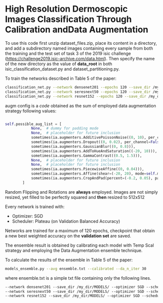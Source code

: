 # High Resolution Dermoscopic Images Classification Through Calibration andData Augmentation

To use this code first unzip dataset_files.zip, place its content in a directory,
and add a subdirectory named images containing every sample from both the training 
and the test set of task 3 of the 2019 isic challenge (https://challenge2019.isic-archive.com/data.html).
Then specify the name of the new directory as the value of **data_root** in both 
isic_classification_dataset.py and dataset_partitioning.py.

To train the networks described in Table 5 of the paper:

``` bash
classification_net.py --network densenet201 --epochs 120 --save_dir /my_dir/MODELS/ --optimizer SGD --scheduler plateau --cutout_holes 0 0 1 2 3 --cutout_pad 20 50 100  --augm_config 16 --learning_rate 0.001 --size 512 --batch_size 8
classification_net.py --network seresnext50 --epochs 120 --save_dir /my_dir/MODELS/ --optimizer SGD --scheduler plateau --cutout_holes 0 0 1 2 3 --cutout_pad 20 50 100  --augm_config 84 --learning_rate 0.01 --size 512 --batch_size 12
classification_net.py --network resnet152 --epochs 120 --save_dir /my_dir/MODELS/ --optimizer SGD --scheduler plateau --cutout_holes 0 0 1 2 3 --cutout_pad 20 50 100  --augm_config 116 --learning_rate 0.001 --size 512 --batch_size 8
```

augm config is a *code* obtained as the sum of employed data augmentation strategy following values:

``` python

self.possible_aug_list = [
            None,  # dummy for padding mode                                                         # 1
            None,  # placeholder for future inclusion                                               # 2
            sometimes(ia.augmenters.AdditivePoissonNoise((0, 10), per_channel=True)),               # 4
            sometimes(ia.augmenters.Dropout((0, 0.02), per_channel=False)),                         # 8
            sometimes(ia.augmenters.GaussianBlur((0, 0.8))),                                        # 16
            sometimes(ia.augmenters.AddToHueAndSaturation((-20, 10))),                              # 32
            sometimes(ia.augmenters.GammaContrast((0.5, 1.5))),                                     # 64
            None,  # placeholder for future inclusion                                               # 128
            None,  # placeholder for future inclusion                                               # 256
            sometimes(ia.augmenters.PiecewiseAffine((0, 0.04))),                                    # 512
            sometimes(ia.augmenters.Affine(shear=(-20, 20), mode=self.mode)),                       # 1024
            sometimes(ia.augmenters.CropAndPad(percent=(-0.2, 0.05), pad_mode=self.mode))           # 2048
        ]

```
Random Flipping and Rotations are **always** employed. Images are not simply resized, yet filled to be 
perfectly squared and **then** resized to 512x512

Every network is trained with:
- Optimizer: SGD
- Scheduler: Plateau (on Validation Balanced Accuracy)

Networks are trained for a maximum of 120 epochs, checkpoint that obtain a new best weighted accuracy on the 
**validation set** are saved.

The ensemble result is obtained by calibrating each model with Temp Scal strategy and employing the Data 
Augmentation ensemble technique.

To calculate the results of the ensemble in Table 5 of the paper:

``` bash
models_ensemble.py --avg ensemble.txt --calibrated --da_n_iter 30
```

where ensemble.txt is a simple txt file containing only the following lines.

``` txt
--network densenet201 --save_dir /my_dir/MODELS/ --optimizer SGD --scheduler plateau --cutout_holes 0 0 1 2 3 --cutout_pad 20 50 100  --augm_config 16 --learning_rate 0.001 --size 512 --batch_size 8 --load_epoch *best saved epoch*
--network seresnext50 --save_dir /my_dir/MODELS/ --optimizer SGD --scheduler plateau --cutout_holes 0 0 1 2 3 --cutout_pad 20 50 100  --augm_config 84 --learning_rate 0.01 --size 512 --batch_size 12 --load_epoch *best saved epoch*
--network resnet152 --save_dir /my_dir/MODELS/ --optimizer SGD --scheduler plateau --cutout_holes 0 0 1 2 3 --cutout_pad 20 50 100  --augm_config 116 --learning_rate 0.001 --size 512 --batch_size 8 --load_epoch *best saved epoch*
```
